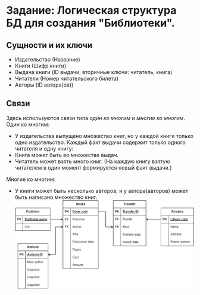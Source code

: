 # Задание: Логическая структура БД для создания "Библиотеки".
## Сущности и их ключи
- Издательство (Название)
- Книги (Шифр книги)
- Выдача книги (ID выдачи, вторичные ключи: читатель, книга)
- Читатели (Номер читательского билета)
- Авторы (ID автора(ов))
## Связи
Здесь используются связи типа *один ко многим* и *многие ко многим*.
Один ко многим:
- У издательства выпущено множество книг, но у каждой книги только одно издательство.
Каждый факт выдачи содержит только одного читателя и одну книгу:
- Книга может быть во множестве выдач.
- Читатель может взять много книг. (На каждую книгу взятую читателем в один момент формируется новый факт выдачи.)

Многие ко многим:
- У книги может быть несколько авторов, и у автора(авторов) может быть написано множество книг.
![alt text](https://github.com/Houbler/data1t/blob/main/Logic%20DB/Logic%20diagram.jpg?raw=true)